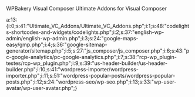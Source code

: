 WPBakery Visual Composer
Ultimate Addons for Visual Composer


a:13:{i:0;s:41:"Ultimate_VC_Addons/Ultimate_VC_Addons.php";i:1;s:48:"codelights-shortcodes-and-widgets/codelights.php";i:2;s:37:"english-wp-admin/english-wp-admin.php";i:3;s:24:"google-maps-easy/gmp.php";i:4;s:36:"google-sitemap-generator/sitemap.php";i:5;s:27:"js_composer/js_composer.php";i:6;s:43:"pc-google-analytics/pc-google-analytics.php";i:7;s:38:"rcp-wp_plugin-testes/rcp-wp_plugin.php";i:9;s:39:"us-header-builder/us-header-builder.php";i:10;s:41:"wordpress-importer/wordpress-importer.php";i:11;s:51:"wordpress-popular-posts/wordpress-popular-posts.php";i:12;s:24:"wordpress-seo/wp-seo.php";i:13;s:33:"wp-user-avatar/wp-user-avatar.php";}